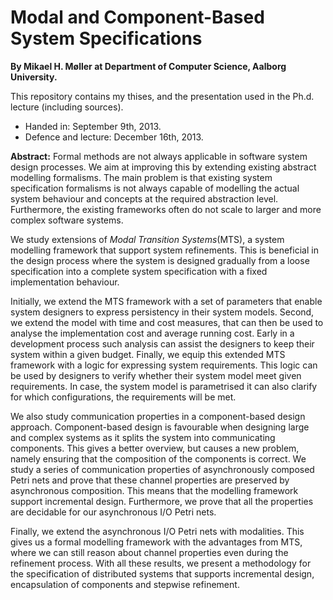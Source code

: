 Modal and Component-Based System Specifications
===
**By Mikael H. Møller at Department of Computer Science, Aalborg University.**

This repository contains my thises, and the presentation used in the Ph.d. lecture (including sources).


- Handed in:  September 9th, 2013.
- Defence and lecture: December 16th, 2013.

**Abstract:**
Formal methods are not always applicable in software system design processes. We aim at improving this by extending existing abstract modelling formalisms. The main problem is that existing system specification formalisms is not always capable of modelling the actual system behaviour and concepts at the required abstraction level. Furthermore, the existing frameworks often do not scale to larger and more complex software systems.

We study extensions of *Modal Transition Systems*(MTS), a system modelling framework that support system refinements. This is beneficial in the design process where the system is designed gradually from a loose specification into a complete system specification with a fixed implementation behaviour. 

Initially, we extend the MTS framework with a set of parameters that enable system designers to express persistency in their system models. Second, we extend the model with time and cost measures, that can then be used to analyse the implementation cost and average running cost. Early in a development process such analysis can assist the designers to keep their system within a given budget. Finally, we equip this extended MTS framework with a logic for expressing system requirements. This logic can be used by designers to verify whether their system model meet given requirements. In case, the system model  is parametrised it can also clarify for which configurations, the requirements will be met.

We also study communication properties in a component-based design approach. Component-based design is favourable when designing large and complex systems as it splits the system into communicating components. This gives a better overview, but causes a new problem, namely ensuring that the composition of the components is correct. We study a series of communication properties of asynchronously composed Petri nets and prove that these channel properties are preserved by asynchronous composition. This means that the modelling framework support incremental design. Furthermore, we prove that all the properties are decidable for our asynchronous I/O Petri nets.

Finally, we extend the asynchronous I/O Petri nets with modalities. This gives us a formal modelling framework with the advantages from MTS, where we can still reason about channel properties even during the refinement process. With all these results, we present a methodology for the specification of distributed systems that supports incremental design, encapsulation of components and stepwise refinement.

